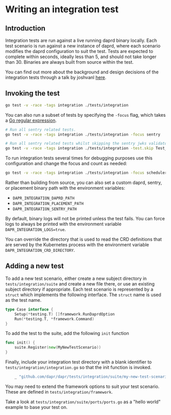 # Writing an integration test

## Introduction

Integration tests are run against a live running daprd binary locally. Each test
scenario is run against a new instance of daprd, where each scenario modifies
the daprd configuration to suit the test. Tests are expected to complete within
seconds, ideally less than 5, and should not take longer than 30. Binaries are
always built from source within the test.

You can find out more about the background and design decisions of the integration tests through a talk by joshvanl [here](https://www.youtube.com/watch?v=CcaV5_rQBzY).


## Invoking the test

```bash
go test -v -race -tags integration ./tests/integration
```

You can also run a subset of tests by specifying the `-focus` flag, which takes a [Go regular expression](https://github.com/google/re2/wiki/Syntax).

```bash
# Run all sentry related tests.
go test -v -race -tags integration ./tests/integration -focus sentry

# Run all sentry related tests whilst skipping the sentry jwks validator test.
go test -v -race -tags integration ./tests/integration -test.skip Test_Integration/sentry/validator/jwks -focus sentry
```

To run integration tests several times for debugging purposes use this configuration and change the focus and count as needed:
```bash
go test -v -race -tags integration ./tests/integration -focus scheduler/authz --count=100 -failfast
```

Rather than building from source, you can also set a custom daprd, sentry, or placement binary path with the environment variables:
- `DAPR_INTEGRATION_DAPRD_PATH`
- `DAPR_INTEGRATION_PLACEMENT_PATH`
- `DAPR_INTEGRATION_SENTRY_PATH`

By default, binary logs will not be printed unless the test fails. You can force
logs to always be printed with the environment variable
`DAPR_INTEGRATION_LOGS=true`.

You can override the directory that is used to read the CRD definitions that are served by the Kubernetes process with the environment variable `DAPR_INTEGRATION_CRD_DIRECTORY`.

## Adding a new test

To add a new test scenario, either create a new subject directory in
`tests/integration/suite` and create a new file there, or use an existing
subject directory if appropriate. Each test scenario is represented by a
`struct` which implements the following interface. The `struct` name is used as
the test name.

```go
type Case interface {
	Setup(*testing.T) []framework.RunDaprdOption
	Run(*testing.T, *framework.Command)
}
```

To add the test to the suite, add the following `init` function

```go
func init() {
	suite.Register(new(MyNewTestScenario))
}
```

Finally, include your integration test directory with a blank identifier to
`tests/integration/integration.go` so that the init function is invoked.

```go
	_ "github.com/dapr/dapr/tests/integration/suite/my-new-test-scenario"
```

You may need to extend the framework options to suit your test scenario. These
are defined in `tests/integration/framework`.

Take a look at `tests/integration/suite/ports/ports.go` as a "hello world"
example to base your test on.
